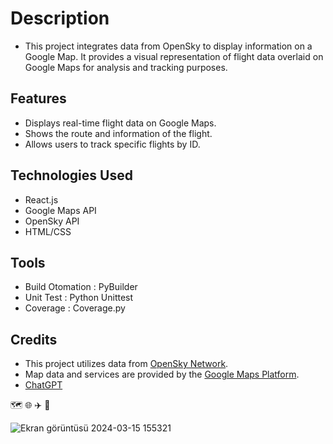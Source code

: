 # Description
- This project integrates data from OpenSky to display information on a Google Map. It provides a visual representation of flight data overlaid on Google Maps for analysis and tracking purposes.

## Features
- Displays real-time flight data on Google Maps.
- Shows the route and information of the flight.
- Allows users to track specific flights by ID.

## Technologies Used
- React.js
- Google Maps API
- OpenSky API
- HTML/CSS

## Tools
- Build Otomation : PyBuilder
- Unit Test : Python Unittest
- Coverage : Coverage.py

## Credits
- This project utilizes data from [OpenSky Network](https://opensky-network.org/).
- Map data and services are provided by the [Google Maps Platform](https://developers.google.com/maps?hl=tr).
- [ChatGPT](https://chat.openai.com/)


:world_map: :globe_with_meridians: :airplane: :flight_arrival: 


![Ekran görüntüsü 2024-03-15 155321](https://github.com/elpif13/TechTitans/assets/113675207/0359a78d-fd17-4b7a-aa78-3dd64b787820)




